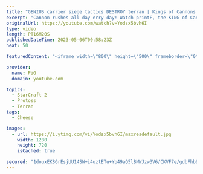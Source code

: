 ```yaml
---
title: "GENIUS carrier siege tactics DESTROY terran | Kings of Cannons #26 - StarCraft 2"
excerpt: "Cannon rushes all day erry day! Watch printF, the KING of Cannons, do what he does best on the StarCraft 2 ladder  King of Cannons playlist: https://www.youtube.com/watch?v=6LShnUyxhUc&list=PLFUDU8AOevUc-JGoqf5rE1PKuLmJ7hgfw PrintF’s stream: https://www.twitch.tv/quasarprintf PrintF’s youtube: https://www.youtube.com/channel/UCHkQTEInf2NXaMCDuJ3q-Ng"
originalUrl: https://youtube.com/watch?v=Yodsx5bvh6I
type: video
length: PT16M20S
publishedDateTime: 2023-05-06T00:58:23Z
heat: 50

featuredContent: "<iframe width=\"800\" height=\"500\" frameborder=\"0\" src=\"https://www.youtube.com/embed/Yodsx5bvh6I\" allow=\"accelerometer; autoplay; encrypted-media; gyroscope; picture-in-picture\" allowfullscreen></iframe>"

provider:
  name: PiG
  domain: youtube.com

topics:
  - StarCraft 2
  - Protoss
  - Terran
tags:
  - Cheese

images:
  - url: https://i.ytimg.com/vi/Yodsx5bvh6I/maxresdefault.jpg
    width: 1280
    height: 720
    isCached: true

secured: "1douxEK8GrEsjUU14SW+i4uztETu+Yp49aQ5lBNWJzw3V6/CKVF7e/gdbFhb9+Y77lXs/sed0K5PI0Mjl+8Xbo1Om7kE5w2+uBUlunwYTLKBQg9S6/xhSTN5vbo2sLNGI1jWexJ3rwgsSE1+0NGSS0O+tuTipPANR51Gly7k5Q/ZVFbpK2T/zi500Q+K37F/zSNewmbJFibTyb+PZc66wBFkV3k4K8Q+fpYb9OZBLtjyuv4cyACWfzbllVS/KeMWH9SScYu3nXId9FyKkiD3eyr9wLIa/gtupv+kyPc3ohHPhwT0gysm2F3GBmubqdg0FfeNUAK4BqqEPXLOSy36RSl73DJvD2NNRdwqct2Qn4fmDAip3dwMFYzfJoJzvNVnzdbfUfhRfRhLYHpcaZZasG68NJnfj+ciakIULOw//Qs=;BzPbx2y3sVp5O7SXAT3TtQ=="
---
```


